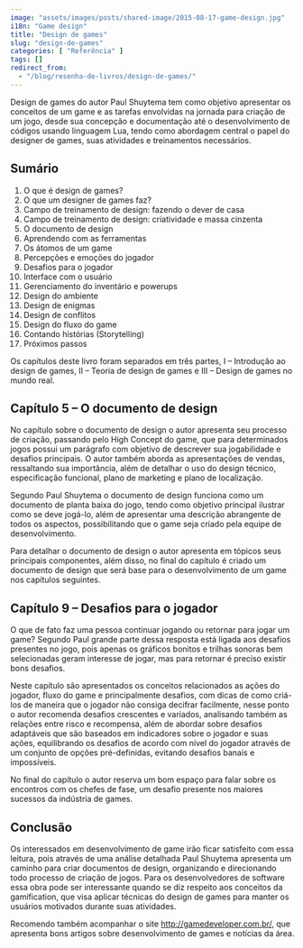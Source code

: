 ```yaml
---
image: "assets/images/posts/shared-image/2015-08-17-game-design.jpg"
i18n: "Game design"
title: "Design de games"
slug: "design-de-games"
categories: [ "Referência" ]
tags: []
redirect_from:
  - "/blog/resenha-de-livros/design-de-games/"
---
```

Design de games do autor Paul Shuytema tem como objetivo apresentar os conceitos de um game e as tarefas envolvidas na jornada para criação de um jogo, desde sua concepção e documentação até o desenvolvimento de códigos usando linguagem Lua, tendo como abordagem central o papel do designer de games, suas atividades e treinamentos necessários.

## Sumário

1. O que é design de games?
2. O que um designer de games faz?
3. Campo de treinamento de design: fazendo o dever de casa
4. Campo de treinamento de design: criatividade e massa cinzenta
5. O documento de design
6. Aprendendo com as ferramentas
7. Os átomos de um game
8. Percepções e emoções do jogador
9. Desafios para o jogador
10. Interface com o usuário
11. Gerenciamento do inventário e powerups
12. Design do ambiente
13. Design de enigmas
14. Design de conflitos
15. Design do fluxo do game
16. Contando histórias (Storytelling)
17. Próximos passos

Os capítulos deste livro foram separados em três partes, I – Introdução ao design de games, II – Teoria de design de games e III – Design de games no mundo real.

## Capítulo 5 – O documento de design

No capítulo sobre o documento de design o autor apresenta seu processo de criação, passando pelo High Concept do game, que para determinados jogos possui um parágrafo com objetivo de descrever sua jogabilidade e desafios principais. O autor também aborda as apresentações de vendas, ressaltando sua importância, além de detalhar o uso do design técnico, especificação funcional, plano de marketing e plano de localização.

Segundo Paul Shuytema o documento de design funciona como um documento de planta baixa do jogo, tendo como objetivo principal ilustrar como se deve jogá-lo, além de apresentar uma descrição abrangente de todos os aspectos, possibilitando que o game seja criado pela equipe de desenvolvimento.

Para detalhar o documento de design o autor apresenta em tópicos seus principais componentes, além disso, no final do capítulo é criado um documento de design que será base para o desenvolvimento de um game nos capítulos seguintes.

## Capítulo 9 – Desafios para o jogador

O que de fato faz uma pessoa continuar jogando ou retornar para jogar um game? Segundo Paul grande parte dessa resposta está ligada aos desafios presentes no jogo, pois apenas os gráficos bonitos e trilhas sonoras bem selecionadas geram interesse de jogar, mas para retornar é preciso existir bons desafios.

Neste capítulo são apresentados os conceitos relacionados as ações do jogador, fluxo do game e principalmente desafios, com dicas de como criá-los de maneira que o jogador não consiga decifrar facilmente, nesse ponto o autor recomenda desafios crescentes e variados, analisando também as relações entre risco e recompensa, além de abordar sobre desafios adaptáveis que são baseados em indicadores sobre o jogador e suas ações, equilibrando os desafios de acordo com nível do jogador através de um conjunto de opções pré-definidas, evitando desafios banais e impossíveis.

No final do capítulo o autor reserva um bom espaço para falar sobre os encontros com os chefes de fase, um desafio presente nos maiores sucessos da indústria de games.

## Conclusão

Os interessados em desenvolvimento de game irão ficar satisfeito com essa leitura, pois através de uma análise detalhada Paul Shuytema apresenta um caminho para criar documentos de design, organizando e direcionando todo processo de criação de jogos. Para os desenvolvedores de software essa obra pode ser interessante quando se diz respeito aos conceitos da gamification, que visa aplicar técnicas do design de games para manter os usuários motivados durante suas atividades.

Recomendo também acompanhar o site http://gamedeveloper.com.br/, que apresenta bons artigos sobre desenvolvimento de games e notícias da área.